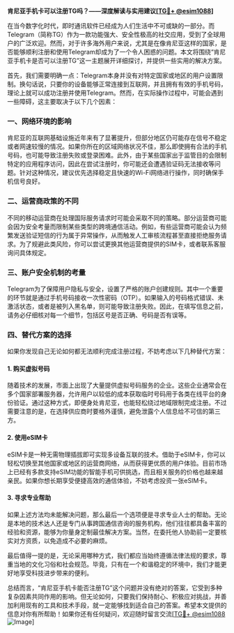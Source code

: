 **肯尼亚手机卡可以注册TG吗？——深度解读与实用建议[[TG💪+ @esim1088](https://t.me/s/esim1088)]**

在当今数字化时代，即时通讯软件已经成为人们生活中不可或缺的一部分。而Telegram（简称TG）作为一款功能强大、安全性极高的社交应用，受到了全球用户的广泛欢迎。然而，对于许多海外用户来说，尤其是在像肯尼亚这样的国家，是否能够顺利注册和使用Telegram却成为了一个令人困惑的问题。本文将围绕“肯尼亚手机卡是否可以注册TG”这一主题展开详细探讨，并提供一些实用的解决方案。

首先，我们需要明确一点：Telegram本身并没有对特定国家或地区的用户设置限制。换句话说，只要你的设备能够正常连接到互联网，并且拥有有效的手机号码，理论上就可以成功注册并使用Telegram。然而，在实际操作过程中，可能会遇到一些障碍，这主要取决于以下几个因素：

### **一、网络环境的影响**
肯尼亚的互联网基础设施近年来有了显著提升，但部分地区仍可能存在信号不稳定或者网速较慢的情况。如果你所在的区域网络状况不佳，那么即使拥有合法的手机号码，也可能导致注册失败或登录困难。此外，由于某些国家出于监管目的会限制特定的应用程序访问，因此在尝试注册时，你可能还会遭遇验证码无法接收等问题。针对这种情况，建议优先选择稳定且快速的Wi-Fi网络进行操作，同时确保手机信号良好。

### **二、运营商政策的不同**
不同的移动运营商在处理国际服务请求时可能会采取不同的策略。部分运营商可能会因为安全考量而限制某些类型的跨境通信活动。例如，有些运营商可能会认为频繁发送验证短信的行为属于异常操作，从而触发人工审核流程甚至直接拒绝服务请求。为了规避此类风险，你可以尝试更换其他运营商提供的SIM卡，或者联系客服询问具体规定。

### **三、账户安全机制的考量**
Telegram为了保障用户隐私与安全，设置了严格的账户创建规则。其中一个重要的环节就是通过手机号码接收一次性密码（OTP）。如果输入的号码格式错误、未激活状态，或者是被列入黑名单，则可能导致注册失败。因此，在填写信息之前，请务必仔细核对每一个细节，包括区号是否正确、号码是否有误等。

### **四、替代方案的选择**
如果你发现自己无论如何都无法顺利完成注册过程，不妨考虑以下几种替代方案：

#### **1. 购买虚拟号码**
随着技术的发展，市面上出现了大量提供虚拟号码服务的企业。这些企业通常会在多个国家部署服务器，允许用户以较低的成本获取临时号码用于各类在线平台的身份验证。通过这种方式，即便身处肯尼亚，也能轻松绕过地域限制完成注册。不过需要注意的是，在选择供应商时要格外谨慎，避免泄露个人信息给不可信的第三方。

#### **2. 使用eSIM卡**
eSIM卡是一种无需物理插拔即可实现多设备互联的技术。借助于eSIM卡，你可以轻松切换至其他国家或地区的运营商网络，从而获得更优质的用户体验。目前市场上已经有多款支持eSIM功能的智能手机可供挑选，而且相关服务的价格也越来越亲民。如果你想长期享受便捷高效的通信体验，不妨考虑投资一张eSIM卡。

#### **3. 寻求专业帮助**
如果上述方法均未能解决问题，那么最后一个选项便是寻求专业人士的帮助。无论是本地的技术达人还是专门从事跨国通信咨询的服务机构，他们往往都具备丰富的经验和资源，能够为你量身定制最佳解决方案。当然，在委托他人协助前一定要核实对方资质，以免造成不必要的麻烦。

最后值得一提的是，无论采用哪种方式，我们都应当始终遵循法律法规的要求，尊重当地的文化习俗和社会规范。毕竟，只有在一个和谐稳定的环境中，我们才能更好地享受科技进步带来的便利。

总结而言，“肯尼亚手机卡能否注册TG”这个问题并没有绝对的答案，它受到多种复杂因素共同作用的影响。但无论如何，只要我们保持耐心、积极应对挑战，并善加利用现有的工具和技术手段，就一定能够找到适合自己的答案。希望本文提供的信息对你有所帮助！如果你还有任何疑问，欢迎随时留言交流[[TG💪+ @esim1088](https://t.me/s/esim1088) ![Image](https://i.postimg.cc/4NQfJmqS/Snipaste-2025-05-13-00-14-12.png)]